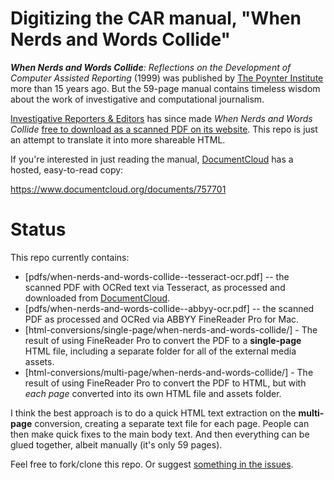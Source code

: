 
# Digitizing the CAR manual, "When Nerds and Words Collide"

_**When Nerds and Words Collide**: Reflections on the Development of Computer Assisted Reporting_ (1999) was published by [The Poynter Institute](http://www.poynter.org) more than 15 years ago. But the 59-page manual contains timeless wisdom about the work of investigative and computational journalism.

[Investigative Reporters & Editors](http://ire.org/) has since made *When Nerds and Words Collide* [free to download as a scanned PDF on its website](http://store.ire.org/products/when-nerds-and-words-collide-reflections-on-the-development-of-computer-assisted-reporting). This repo is just an attempt to translate it into more shareable HTML.


If you're interested in just reading the manual, [DocumentCloud](https://www.documentcloud.org/documents/757701) has a hosted, easy-to-read copy:

https://www.documentcloud.org/documents/757701

# Status

This repo currently contains:

- [pdfs/when-nerds-and-words-collide--tesseract-ocr.pdf] -- the scanned PDF with OCRed text via Tesseract, as processed and downloaded from [DocumentCloud](https://www.documentcloud.org/documents/757701).
- [pdfs/when-nerds-and-words-collide--abbyy-ocr.pdf] -- the scanned PDF as processed and OCRed via ABBYY FineReader Pro for Mac.
- [html-conversions/single-page/when-nerds-and-words-collide/] - The result of using FineReader Pro to convert the PDF to a __single-page__ HTML file, including a separate folder for all of the external media assets.
- [html-conversions/multi-page/when-nerds-and-words-collide/] - The result of using FineReader Pro to convert the PDF to HTML, but with _each page_ converted into its own HTML file and assets folder.


I think the best approach is to do a quick HTML text extraction on the __multi-page__ conversion, creating a separate text file for each page. People can then make quick fixes to the main body text. And then everything can be glued together, albeit manually (it's only 59 pages).

Feel free to fork/clone this repo. Or suggest [something in the issues](https://github.com/nerdsandwords/poynter-pdf/issues).
